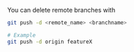 You can delete remote branches with
```bash
git push -d <remote_name> <branchname>

# Example
git push -d origin featureX
```
